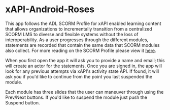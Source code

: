 xAPI-Android-Roses
==================

This app follows the ADL SCORM Profile for xAPI enabled learning content that allows organizations to incrementally transition from a centralized SCORM LMS to diverse and flexible systems without the loss of interoperability. As a user progresses through the different modules, statements are recorded that contain the same data that SCORM modules also collect. For more reading on the SCORM Profile please view it [here](https://github.com/adlnet/xAPI-SCORM-Profile/blob/master/xapi-scorm-profile.md#20-when-to-use-this-profile).

When you first open the app it will ask you to provide a name and email; this will create an actor for the statements. Once you are signed in, the app will look for any previous attempts via xAPI's activity state API. If found, it will ask you if you'd like to continue from the point you last suspended the module.

Each module has three slides that the user can maneuver through using the Prev/Next buttons. If you'd like to suspend the module just push the Suspend button.
